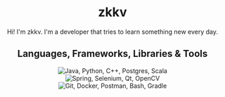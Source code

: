 <h1 align="center">zkkv</h1>
<p align="center">Hi! I'm zkkv. I'm a developer that tries to learn something new every day.</p> 

<h2 align="center">Languages, Frameworks, Libraries & Tools</h2>

<!-- Three lines -->
<div align="center">
  <img alt="Java, Python, C++, Postgres, Scala"
    src="https://skillicons.dev/icons?i=java,python,cpp,postgres,scala" /><br/>
  <img alt="Spring, Selenium, Qt, OpenCV"
    src="https://skillicons.dev/icons?i=spring,selenium,qt,opencv" /><br/>
  <img alt="Git, Docker, Postman, Bash, Gradle"
    src="https://skillicons.dev/icons?i=git,docker,postman,bash,gradle" /><br/>
</div>

<!-- Four lines -->
<!--
<div align="center">
  <img src="https://skillicons.dev/icons?i=java,python,cpp,postgres,scala" /><br/>
  <img src="https://skillicons.dev/icons?i=spring,selenium,qt" /><br/>
  <img src="https://skillicons.dev/icons?i=opencv" /><br/>
  <img src="https://skillicons.dev/icons?i=git,docker,postman,bash,gradle" /><br/>
</div>
-->

